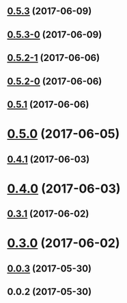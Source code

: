 <a name="0.5.3"></a>
## [0.5.3](https://github.com/deptno/resource-downloader/compare/v0.5.3-0...v0.5.3) (2017-06-09)



<a name="0.5.3-0"></a>
## [0.5.3-0](https://github.com/deptno/resource-downloader/compare/v0.5.2-1...v0.5.3-0) (2017-06-09)



<a name="0.5.2-1"></a>
## [0.5.2-1](https://github.com/deptno/resource-downloader/compare/v0.5.2-0...v0.5.2-1) (2017-06-06)



<a name="0.5.2-0"></a>
## [0.5.2-0](https://github.com/deptno/resource-downloader/compare/v0.5.1...v0.5.2-0) (2017-06-06)



<a name="0.5.1"></a>
## [0.5.1](https://github.com/deptno/resource-downloader/compare/v0.5.0...v0.5.1) (2017-06-06)



<a name="0.5.0"></a>
# [0.5.0](https://github.com/deptno/resource-downloader/compare/v0.4.1...v0.5.0) (2017-06-05)



<a name="0.4.1"></a>
## [0.4.1](https://github.com/deptno/resource-downloader/compare/v0.4.0...v0.4.1) (2017-06-03)



<a name="0.4.0"></a>
# [0.4.0](https://github.com/deptno/resource-downloader/compare/v0.3.1...v0.4.0) (2017-06-03)



<a name="0.3.1"></a>
## [0.3.1](https://github.com/deptno/resource-downloader/compare/v0.3.0...v0.3.1) (2017-06-02)



<a name="0.3.0"></a>
# [0.3.0](https://github.com/deptno/resource-downloader/compare/v0.0.3...v0.3.0) (2017-06-02)



<a name="0.0.3"></a>
## [0.0.3](https://github.com/deptno/resource-downloader/compare/v0.0.2...v0.0.3) (2017-05-30)



<a name="0.0.2"></a>
## 0.0.2 (2017-05-30)




